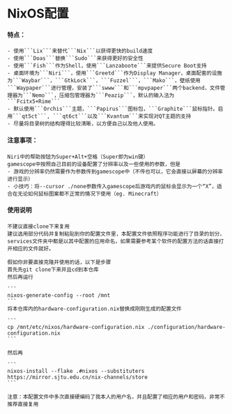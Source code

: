 # NixOS配置

#### 特点：
    - 使用```Lix```来替代```Nix```以获得更快的build速度
    - 使用```Doas```替换```Sudo```来获得更好的安全性
    - 使用```Fish```作为Shell，使用```Lanzaboote```来提供Secure Boot支持
    - 桌面环境为```Niri```，使用```Greetd```作为Display Manager，桌面配套的设施为```Waybar```，```GtkLock```，```Fuzzel```，```Mako```，壁纸使用```Waypaper```进行管理，安装了```swww```和```mpvpaper```两个backend，文件管理器为```Nemo```，压缩包管理器为```Peazip```，默认的输入法为```Fcitx5+Rime```
    - 默认使用```Orchis```主题，```Papirus```图标包，```Graphite```鼠标指针。启用```qt5ct```, ```qt6ct```以及```Kvantum```来实现对QT主题的支持
    - 尽量将目录树的结构理得比较清晰，以方便自己以及他人使用。

#### 注意事项：
    Niri中的帮助按钮为Super+Alt+空格（Super即为win键）
    gamescope中按照自己目前的设备配置了分辨率以及一些使用的参数，但是
    - 游戏的分辨率仍然需要作为参数传到gamescope中（不传也可以，它会直接以屏幕的分辨率进行显示）
    - 小技巧：将--cursor ./none参数传入gamescope后游戏内的鼠标会显示为一个“X”，适合在无论如何鼠标图案都不正常的情况下使用（eg. Minecraft）

#### 使用说明
    不建议直接clone下来复用
    建议选用部分代码并复制粘贴到你的配置文件里，本配置文件依照程序功能进行了目录的划分，services文件夹中都是以其中配置的应用命名，如果需要参考某个软件的配置方法的话直接打开相应的文件就好。

    假如你非要直接克隆并使用的话，以下是步骤
    首先先git clone下来并且cd到本仓库
    然后再运行

    ```
    nixos-generate-config --root /mnt
    ```
    将本仓库内的hardware-configuration.nix替换成刚刚生成的配置文件

    ```
    cp /mnt/etc/nixos/hardware-configuration.nix ./configuration/hardware-configuration.nix
    ```

    然后再

    ```
    nixos-install --flake .#nixos --substituters https://mirror.sjtu.edu.cn/nix-channels/store
    ```

    注意：本配置文件中多次直接硬编码了我本人的用户名，并且配置了相应的用户和密码，非常不推荐直接复用